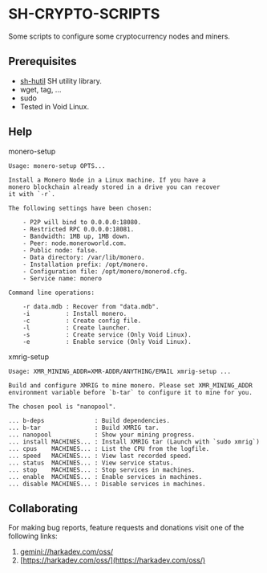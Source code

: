 # SH-CRYPTO-SCRIPTS

Some scripts to configure some cryptocurrency nodes and miners.

## Prerequisites

- [sh-hutil](https://github.com/harkaitz/sh-hutil) SH utility library.
- wget, tag, ...
- sudo
- Tested in Void Linux.

## Help

monero-setup

    Usage: monero-setup OPTS...
    
    Install a Monero Node in a Linux machine. If you have a
    monero blockchain already stored in a drive you can recover
    it with `-r`.
    
    The following settings have been chosen:
    
        - P2P will bind to 0.0.0.0:18080. 
        - Restricted RPC 0.0.0.0:18081.
        - Bandwidth: 1MB up, 1MB down.
        - Peer: node.moneroworld.com.
        - Public node: false.
        - Data directory: /var/lib/monero.
        - Installation prefix: /opt/monero.
        - Configuration file: /opt/monero/monerod.cfg.
        - Service name: monero
    
    Command line operations:
    
        -r data.mdb : Recover from "data.mdb".
        -i          : Install monero.
        -c          : Create config file.
        -l          : Create launcher.
        -s          : Create service (Only Void Linux).
        -e          : Enable service (Only Void Linux).

xmrig-setup

    Usage: XMR_MINING_ADDR=XMR-ADDR/ANYTHING/EMAIL xmrig-setup ...
    
    Build and configure XMRIG to mine monero. Please set XMR_MINING_ADDR
    environment variable before `b-tar` to configure it to mine for you.
    
    The chosen pool is "nanopool".
    
    ... b-deps              : Build dependencies.
    ... b-tar               : Build XMRIG tar.
    ... nanopool            : Show your mining progress.
    ... install MACHINES... : Install XMRIG tar (Launch with `sudo xmrig`)
    ... cpus    MACHINES... : List the CPU from the logfile.
    ... speed   MACHINES... : View last recorded speed.
    ... status  MACHINES... : View service status.
    ... stop    MACHINES... : Stop services in machines.
    ... enable  MACHINES... : Enable services in machines.
    ... disable MACHINES... : Disable services in machines.

## Collaborating

For making bug reports, feature requests and donations visit
one of the following links:

1. [gemini://harkadev.com/oss/](gemini://harkadev.com/oss/)
2. [https://harkadev.com/oss/](https://harkadev.com/oss/)

